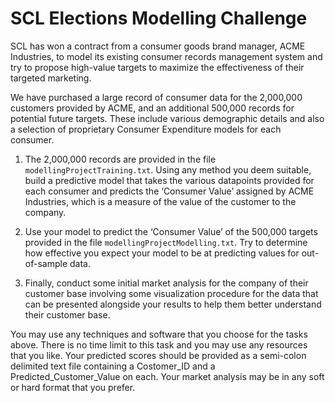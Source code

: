 
# SCL Elections Modelling Challenge

SCL has won a contract from a consumer goods brand manager, ACME Industries, to model its existing consumer records management system and try to propose high-value targets to maximize the effectiveness of their targeted marketing.

We have purchased a large record of consumer data for the 2,000,000 customers provided by ACME, and an additional 500,000 records for potential future targets. These include various demographic details and also a selection of proprietary Consumer Expenditure models for each consumer.

 1. The 2,000,000 records are provided in the file `modellingProjectTraining.txt`. Using any method you deem suitable, build a predictive model that takes the various datapoints provided for each consumer and predicts the ‘Consumer Value’ assigned by ACME Industries, which is a measure of the value of the customer to the company.

 2. Use your model to predict the ‘Consumer Value’ of the 500,000 targets provided in the file `modellingProjectModelling.txt`. Try to determine how effective you expect your model to be at predicting values for out-of-sample data.

 3. Finally, conduct some initial market analysis for the company of their customer base involving some visualization procedure for the data that can be presented alongside your results to help them better understand their customer base.

You may use any techniques and software that you choose for the tasks above. There is no time limit to this task and you may use any resources that you like. Your predicted scores should be provided as a semi-colon delimited text file containing a Costomer_ID and a Predicted_Customer_Value on each. Your market analysis may be in any soft or hard format that you prefer.

